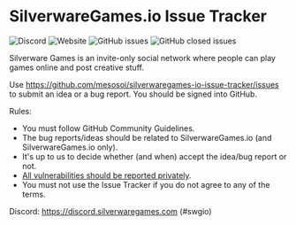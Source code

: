 # SilverwareGames.io Issue Tracker

![Discord](https://img.shields.io/discord/502237118953947137)
![Website](https://img.shields.io/website?url=https%3A%2F%2Fsilverwaregames.io)
![GitHub issues](https://img.shields.io/github/issues-raw/mesosoi/silverwaregames-io-issue-tracker)
![GitHub closed issues](https://img.shields.io/github/issues-closed-raw/mesosoi/silverwaregames-io-issue-tracker)

Silverware Games is an invite-only social network where people can play games online and post creative stuff.

Use https://github.com/mesosoi/silverwaregames-io-issue-tracker/issues to submit an idea or a bug report. You should be signed into GitHub.

Rules:
* You must follow GitHub Community Guidelines.
* The bug reports/ideas should be related to SilverwareGames.io (and SilverwareGames.io only).
* It's up to us to decide whether (and when) accept the idea/bug report or not.
* [All vulnerabilities should be reported privately](https://github.com/mesosoi/silverwaregames-io-issue-tracker/security).
* You must not use the Issue Tracker if you do not agree to any of the terms.

Discord: https://discord.silverwaregames.com (#swgio)
